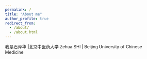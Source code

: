 ```yaml
---
permalink: /
title: "About me"
author_profile: true
redirect_from: 
  - /about/
  - /about.html
---
```


我是石泽华 |北京中医药大学 
Zehua SHI | Beijing University of Chinese Medicine  


